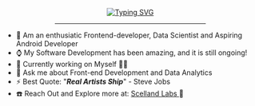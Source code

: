 <div align=center> 
  
  [![Typing SVG](https://readme-typing-svg.herokuapp.com?font=&color=%23F70A04&center=true&lines=<+Hello+World%F0%9F%91%8B,+My+Universe!+/>)](https://git.io/typing-svg)  
  
  <hr width="60%">
  </div>
  
- 🌱 Am an enthusiatic Frontend-developer, Data Scientist and Aspiring Android Developer
- ⌚ My Software Development has been amazing, and it is still ongoing!
- 🔭 Currently working on Myself 🌟🌟
- 💬 Ask me about Front-end Development and Data Analytics
- ⚡ Best Quote: "<strong><em>Real Artists Ship</em></strong>" - Steve Jobs
- ☎️ Reach Out and Explore more at: <a href="https://scelland.com/services/index.html" target="_blank" rel="noopener"> Scelland Labs </a> 💖
